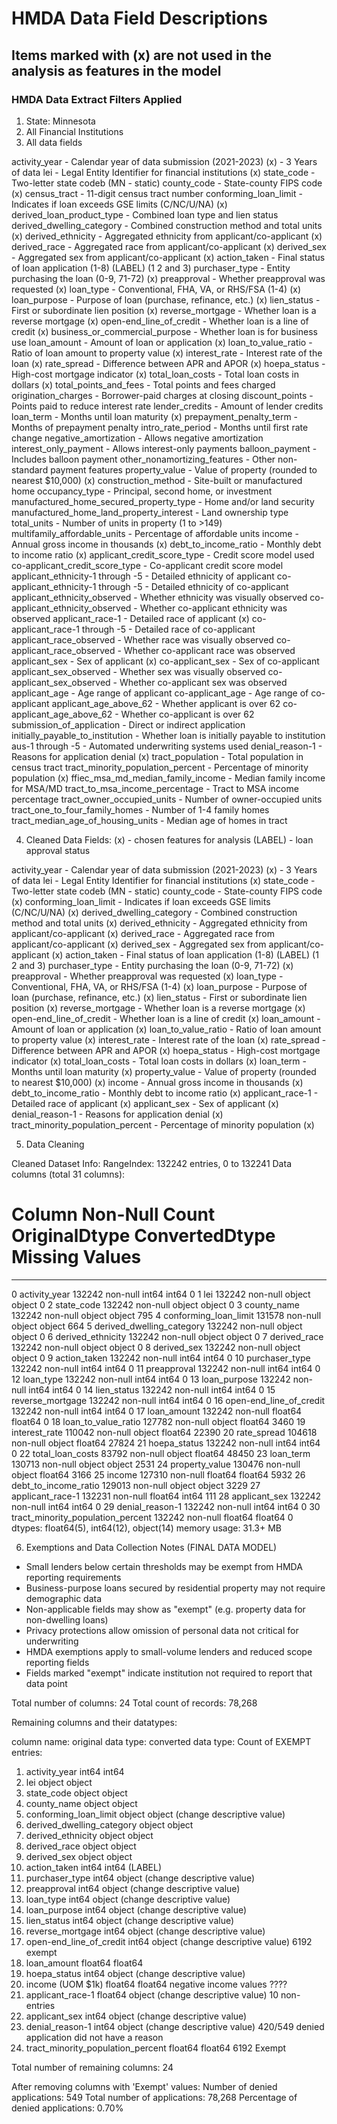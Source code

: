 # HMDA Data Field Descriptions
## Items marked with (x) are not used in the analysis as features in the model

### HMDA Data Extract Filters Applied 
1. State: Minnesota
2. All Financial Institutions
3. All data fields 

activity_year - Calendar year of data submission (2021-2023) (x) - 3 Years of data 
lei - Legal Entity Identifier for financial institutions (x)
state_code - Two-letter state codeb (MN - static)
county_code - State-county FIPS code (x)
census_tract - 11-digit census tract number 
conforming_loan_limit - Indicates if loan exceeds GSE limits (C/NC/U/NA) (x)
derived_loan_product_type - Combined loan type and lien status 
derived_dwelling_category - Combined construction method and total units (x)
derived_ethnicity - Aggregated ethnicity from applicant/co-applicant (x)
derived_race - Aggregated race from applicant/co-applicant (x)
derived_sex - Aggregated sex from applicant/co-applicant (x)
action_taken - Final status of loan application (1-8) (LABEL) (1 2 and 3)
purchaser_type - Entity purchasing the loan (0-9, 71-72) (x)
preapproval - Whether preapproval was requested (x)
loan_type - Conventional, FHA, VA, or RHS/FSA (1-4) (x)
loan_purpose - Purpose of loan (purchase, refinance, etc.) (x)
lien_status - First or subordinate lien position (x)
reverse_mortgage - Whether loan is a reverse mortgage (x)
open-end_line_of_credit - Whether loan is a line of credit (x)
business_or_commercial_purpose - Whether loan is for business use 
loan_amount - Amount of loan or application (x)
loan_to_value_ratio - Ratio of loan amount to property value (x)
interest_rate - Interest rate of the loan (x)
rate_spread - Difference between APR and APOR (x)
hoepa_status - High-cost mortgage indicator (x)
total_loan_costs - Total loan costs in dollars (x)
total_points_and_fees - Total points and fees charged
origination_charges - Borrower-paid charges at closing
discount_points - Points paid to reduce interest rate
lender_credits - Amount of lender credits
loan_term - Months until loan maturity (x)
prepayment_penalty_term - Months of prepayment penalty
intro_rate_period - Months until first rate change
negative_amortization - Allows negative amortization
interest_only_payment - Allows interest-only payments
balloon_payment - Includes balloon payment
other_nonamortizing_features - Other non-standard payment features
property_value - Value of property (rounded to nearest $10,000) (x)
construction_method - Site-built or manufactured home
occupancy_type - Principal, second home, or investment
manufactured_home_secured_property_type - Home and/or land security
manufactured_home_land_property_interest - Land ownership type
total_units - Number of units in property (1 to >149)
multifamily_affordable_units - Percentage of affordable units
income - Annual gross income in thousands (x)
debt_to_income_ratio - Monthly debt to income ratio (x)
applicant_credit_score_type - Credit score model used 
co-applicant_credit_score_type - Co-applicant credit score model
applicant_ethnicity-1 through -5 - Detailed ethnicity of applicant
co-applicant_ethnicity-1 through -5 - Detailed ethnicity of co-applicant
applicant_ethnicity_observed - Whether ethnicity was visually observed
co-applicant_ethnicity_observed - Whether co-applicant ethnicity was observed
applicant_race-1 - Detailed race of applicant (x)
co-applicant_race-1 through -5 - Detailed race of co-applicant
applicant_race_observed - Whether race was visually observed
co-applicant_race_observed - Whether co-applicant race was observed
applicant_sex - Sex of applicant (x)
co-applicant_sex - Sex of co-applicant
applicant_sex_observed - Whether sex was visually observed
co-applicant_sex_observed - Whether co-applicant sex was observed
applicant_age - Age range of applicant
co-applicant_age - Age range of co-applicant
applicant_age_above_62 - Whether applicant is over 62
co-applicant_age_above_62 - Whether co-applicant is over 62
submission_of_application - Direct or indirect application
initially_payable_to_institution - Whether loan is initially payable to institution
aus-1 through -5 - Automated underwriting systems used
denial_reason-1 - Reasons for application denial (x)
tract_population - Total population in census tract
tract_minority_population_percent - Percentage of minority population (x)
ffiec_msa_md_median_family_income - Median family income for MSA/MD
tract_to_msa_income_percentage - Tract to MSA income percentage
tract_owner_occupied_units - Number of owner-occupied units
tract_one_to_four_family_homes - Number of 1-4 family homes
tract_median_age_of_housing_units - Median age of homes in tract

4. Cleaned Data Fields: (x) - chosen features for analysis (LABEL) - loan approval status

activity_year - Calendar year of data submission (2021-2023) (x) - 3 Years of data 
lei - Legal Entity Identifier for financial institutions (x)
state_code - Two-letter state codeb (MN - static)
county_code - State-county FIPS code (x)
conforming_loan_limit - Indicates if loan exceeds GSE limits (C/NC/U/NA) (x) 
derived_dwelling_category - Combined construction method and total units (x)
derived_ethnicity - Aggregated ethnicity from applicant/co-applicant (x)
derived_race - Aggregated race from applicant/co-applicant (x)
derived_sex - Aggregated sex from applicant/co-applicant (x)
action_taken - Final status of loan application (1-8) (LABEL) (1 2 and 3)
purchaser_type - Entity purchasing the loan (0-9, 71-72) (x)
preapproval - Whether preapproval was requested (x)
loan_type - Conventional, FHA, VA, or RHS/FSA (1-4) (x)
loan_purpose - Purpose of loan (purchase, refinance, etc.) (x)
lien_status - First or subordinate lien position (x)
reverse_mortgage - Whether loan is a reverse mortgage (x)
open-end_line_of_credit - Whether loan is a line of credit (x)
loan_amount - Amount of loan or application (x)
loan_to_value_ratio - Ratio of loan amount to property value (x)
interest_rate - Interest rate of the loan (x)
rate_spread - Difference between APR and APOR (x)
hoepa_status - High-cost mortgage indicator (x)
total_loan_costs - Total loan costs in dollars (x)
loan_term - Months until loan maturity (x)
property_value - Value of property (rounded to nearest $10,000) (x)
income - Annual gross income in thousands (x)
debt_to_income_ratio - Monthly debt to income ratio (x)
applicant_race-1 - Detailed race of applicant (x)
applicant_sex - Sex of applicant (x)
denial_reason-1 - Reasons for application denial (x)
tract_minority_population_percent - Percentage of minority population (x)

5. Data Cleaning 

Cleaned Dataset Info:
RangeIndex: 132242 entries, 0 to 132241
Data columns (total 31 columns):
 #   Column                             Non-Null Count   OriginalDtype  ConvertedDtype Missing Values
---  ------                             --------------   ---------        ---------  -------------
 0   activity_year                      132242 non-null  int64          int64         0
 1   lei                                132242 non-null  object         object        0
 2   state_code                         132242 non-null  object         object        0
 3   county_name                        132242 non-null  object         object        795
 4   conforming_loan_limit              131578 non-null  object         object        664
 5   derived_dwelling_category          132242 non-null  object         object        0
 6   derived_ethnicity                  132242 non-null  object         object        0
 7   derived_race                       132242 non-null  object         object        0
 8   derived_sex                        132242 non-null  object         object        0
 9   action_taken                       132242 non-null  int64          int64         0
 10  purchaser_type                     132242 non-null  int64          int64         0
 11  preapproval                        132242 non-null  int64          int64         0
 12  loan_type                          132242 non-null  int64          int64         0
 13  loan_purpose                       132242 non-null  int64          int64         0
 14  lien_status                        132242 non-null  int64          int64         0
 15  reverse_mortgage                   132242 non-null  int64          int64         0
 16  open-end_line_of_credit            132242 non-null  int64          int64         0
 17  loan_amount                        132242 non-null  float64        float64       0
 18  loan_to_value_ratio                127782 non-null  object         float64       3460
 19  interest_rate                      110042 non-null  object         float64       22390
 20  rate_spread                        104618 non-null  object         float64       27824
 21  hoepa_status                       132242 non-null  int64          int64         0
 22  total_loan_costs                   83792 non-null   object         float64       48450
 23  loan_term                          130713 non-null  object         object        2531
 24  property_value                     130476 non-null  object         float64       3166
 25  income                             127310 non-null  float64        float64       5932
 26  debt_to_income_ratio               129013 non-null  object         object        3229
 27  applicant_race-1                   132231 non-null  float64        int64         111
 28  applicant_sex                      132242 non-null  int64          int64         0
 29  denial_reason-1                    132242 non-null  int64          int64         0
 30  tract_minority_population_percent  132242 non-null  float64        float64       0
dtypes: float64(5), int64(12), object(14)
memory usage: 31.3+ MB

6. Exemptions and Data Collection Notes (FINAL DATA MODEL)

- Small lenders below certain thresholds may be exempt from HMDA reporting requirements
- Business-purpose loans secured by residential property may not require demographic data
- Non-applicable fields may show as "exempt" (e.g. property data for non-dwelling loans)
- Privacy protections allow omission of personal data not critical for underwriting
- HMDA exemptions apply to small-volume lenders and reduced scope reporting fields
- Fields marked "exempt" indicate institution not required to report that data point


Total number of columns: 24
Total count of records: 78,268

Remaining columns and their datatypes:

column name:                        original data type:    converted data type:                                Count of EXEMPT entries:
1. activity_year                          int64                 int64
2. lei                                   object                 object
3. state_code                            object                 object
4. county_name                           object                 object
5. conforming_loan_limit                 object                 object (change descriptive value)
6. derived_dwelling_category             object                 object
7. derived_ethnicity                     object                 object
8. derived_race                          object                 object
9. derived_sex                           object                 object
10. action_taken                           int64                int64 (LABEL)
11. purchaser_type                         int64                object (change descriptive value)
12. preapproval                            int64                object (change descriptive value)
13. loan_type                              int64                object (change descriptive value)
14. loan_purpose                           int64                object (change descriptive value)
15. lien_status                            int64                object (change descriptive value)
16. reverse_mortgage                       int64                object (change descriptive value)
17. open-end_line_of_credit                int64                object (change descriptive value)                     6192 exempt
18. loan_amount                          float64                float64
19. hoepa_status                           int64                object (change descriptive value)
20. income (UOM $1k)                      float64               float64                                     negative income values ????
21. applicant_race-1                     float64                object (change descriptive value)                     10 non-entries
22. applicant_sex                          int64                object (change descriptive value)
23. denial_reason-1                        int64                object (change descriptive value)        420/549 denied application did not have a reason
24. tract_minority_population_percent    float64                float64                                                6192 Exempt 


Total number of remaining columns: 24

After removing columns with 'Exempt' values:
Number of denied applications: 549
Total number of applications: 78,268
Percentage of denied applications: 0.70%

